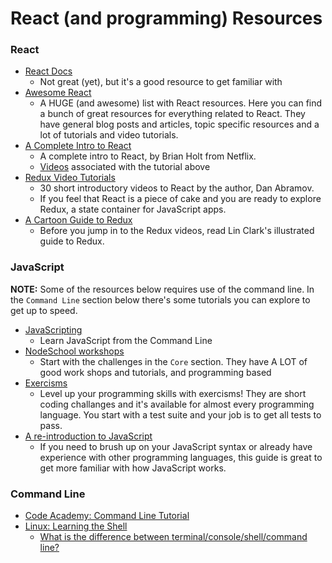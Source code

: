 # React (and programming) Resources

### React

* [React Docs](https://facebook.github.io/react/docs/getting-started.html)
  * Not great (yet), but it's a good resource to get familiar with
* [Awesome React](https://github.com/enaqx/awesome-react)
  * A HUGE (and awesome) list with React resources. Here you can find a bunch of great resources for everything related to React. They have general blog posts and articles, topic specific resources and a lot of tutorials and video tutorials.
* [A Complete Intro to React](https://github.com/btholt/complete-intro-to-react/tree/fem-20)
  * A complete intro to React, by Brian Holt from Netflix.
  * [Videos](http://livestream.com/accounts/4894689/events/5033959) associated with the tutorial above
* [Redux Video Tutorials](https://egghead.io/series/getting-started-with-redux)
  * 30 short introductory videos to React by the author, Dan Abramov.
  * If you feel that React is a piece of cake and you are ready to explore Redux, a state container for JavaScript apps.
* [A Cartoon Guide to Redux](https://code-cartoons.com/a-cartoon-intro-to-redux-3afb775501a6#.z25qnxofv)
  * Before you jump in to the Redux videos, read Lin Clark's illustrated guide to Redux.

### JavaScript

**NOTE:** Some of the resources below requires use of the command line. In the `Command Line` section below there's some tutorials you can explore to get up to speed.

* [JavaScripting](https://github.com/sethvincent/javascripting)
  * Learn JavaScript from the Command Line
* [NodeSchool workshops](http://nodeschool.io/#workshoppers)
  * Start with the challenges in the `Core` section. They have A LOT of good work shops and tutorials, and programming based
* [Exercisms](http://exercism.io/)
  * Level up your programming skills with exercisms! They are short coding challanges and it's available for almost every programming language. You start with a test suite and your job is to get all tests to pass.
* [A re-introduction to JavaScript](https://developer.mozilla.org/en-US/docs/Web/JavaScript/A_re-introduction_to_JavaScript)
  * If you need to brush up on your JavaScript syntax or already have experience with other programming languages, this guide is great to get more familiar with how JavaScript works.

### Command Line

* [Code Academy: Command Line Tutorial](https://www.codecademy.com/learn/learn-the-command-line)
* [Linux: Learning the Shell](http://linuxcommand.org/lc3_learning_the_shell.php)
  * [What is the difference between terminal/console/shell/command line?](http://askubuntu.com/questions/506510/what-is-the-difference-between-terminal-console-shell-and-command-line)

